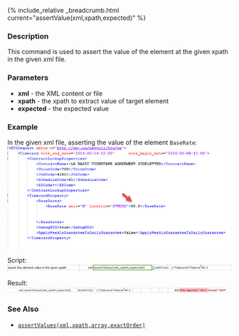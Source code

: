 {% include_relative _breadcrumb.html current="assertValue(xml,xpath,expected)" %}


### Description
This command is used to assert the value of the element at the given xpath in the given xml file.


### Parameters
- **xml** - the XML content or file
- **xpath** \- the xpath to extract value of target element
- **expected** \- the expected value


### Example
In the given xml file, asserting the value of the element `BaseRate`:<br/>
![](image/assertValue_01.png)

Script:<br/>
![](image/assertValue_02.png)

Result:<br/>
![](image/assertValue_03.png)


### See Also
- [`assertValues(xml,xpath,array,exactOrder)`](assertValues(xml,xpath,array,exactOrder))
